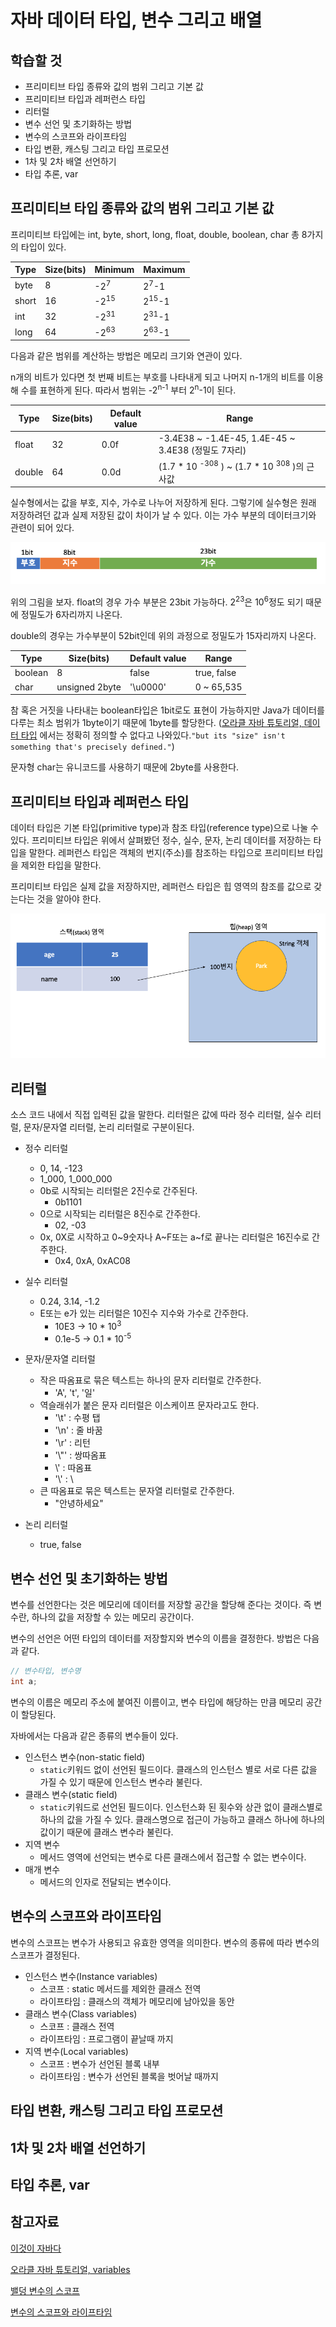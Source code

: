 # 자바 데이터 타입, 변수 그리고 배열

## 학습할 것
- 프리미티브 타입 종류와 값의 범위 그리고 기본 값
- 프리미티브 타입과 레퍼런스 타입
- 리터럴
- 변수 선언 및 초기화하는 방법
- 변수의 스코프와 라이프타임
- 타입 변환, 캐스팅 그리고 타입 프로모션
- 1차 및 2차 배열 선언하기
- 타입 추론, var

## 프리미티브 타입 종류와 값의 범위 그리고 기본 값
프리미티브 타입에는 int, byte, short, long, float, double, boolean, char 총 8가지의 타입이 있다. 

| Type    | Size(bits) | Minimum | Maximum |
| ------- | ---------- | ------- | ------- |
| byte    | 8          | -2<sup>7</sup>    | 2<sup>7</sup>-1 |
| short   | 16         | -2<sup>15</sup> | 2<sup>15</sup>-1 |
| int     | 32         | -2<sup>31</sup> | 2<sup>31</sup>-1 |
| long    | 64         | -2<sup>63</sup> | 2<sup>63</sup>-1 |    

다음과 같은 범위를 계산하는 방법은 메모리 크기와 연관이 있다. 

n개의 비트가 있다면 첫 번째 비트는 부호를 나타내게 되고 나머지 n-1개의 비트를 이용해 수를 표현하게 된다. 따라서 범위는 -2<sup>n-1</sup> 부터 2<sup>n</sup>-1이 된다.

| Type    | Size(bits) | Default value | Range   |
| ------- | ---------- | ------------- | ------- |
| float   | 32         | 0.0f     | -3.4E38 ~ -1.4E-45, 1.4E-45 ~ 3.4E38 (정밀도 7자리) |
| double  | 64         | 0.0d      | (1.7 * 10 <sup>-308</sup> ) ~ (1.7 * 10 <sup>308</sup> )의 근사값 |


실수형에서는 값을 부호, 지수, 가수로 나누어 저장하게 된다. 그렇기에 실수형은 원래 저장하려던 값과 실제 저장된 값이 차이가 날 수 있다. 이는 가수 부분의 데이터크기와 관련이 되어 있다. 

![](/img/study-2주차.png)

위의 그림을 보자. float의 경우 가수 부분은 23bit 가능하다. 2<sup>23</sup>은 10<sup>6</sup>정도 되기 때문에 정밀도가 6자리까지 나온다.

double의 경우는 가수부분이 52bit인데 위의 과정으로 정밀도가 15자리까지 나온다.

| Type    | Size(bits) | Default value | Range   |
| ------- | ---------- | ------------- | ------- |
| boolean | 8          | false         | true, false |
| char    | unsigned 2byte | '\u0000'  | 0 ~ 65,535 |

참 혹은 거짓을 나타내는 boolean타입은 1bit로도 표현이 가능하지만 Java가 데이터를 다루는 최소 범위가 1byte이기 때문에 1byte를 할당한다. ([오라클 자바 튜토리얼, 데이터 타입](https://docs.oracle.com/javase/tutorial/java/nutsandbolts/datatypes.html) 에서는 정확히 정의할 수 없다고 나와있다.`"but its "size" isn't something that's precisely defined."`)

문자형 char는 유니코드를 사용하기 때문에 2byte를 사용한다.


## 프리미티브 타입과 레퍼런스 타입
데이터 타입은 기본 타입(primitive type)과 참조 타입(reference type)으로 나눌 수 있다. 
프리미티브 타입은 위에서 살펴봤던 정수, 실수, 문자, 논리 데이터를 저장하는 타입을 말한다. 
레퍼런스 타입은 객체의 번지(주소)를 참조하는 타입으로 프리미티브 타입을 제외한 타입을 말한다. 

프리미티브 타입은 실제 값을 저장하지만, 레퍼런스 타입은 힙 영역의 참조를 값으로 갖는다는 것을 알아야 한다.

![](/img/study-2주차-프리미티브와레퍼런스.png)

## 리터럴
소스 코드 내에서 직접 입력된 값을 말한다. 리터럴은 값에 따라 정수 리터럴, 실수 리터럴, 문자/문자열 리터럴, 논리 리터럴로 구분이된다.

- 정수 리터럴
    - 0, 14, -123
    - 1_000, 1_000_000
    - 0b로 시작되는 리터럴은 2진수로 간주된다.
        - 0b1101
    - 0으로 시작되는 리터럴은 8진수로 간주한다.
        - 02, -03
    - 0x, 0X로 시작하고 0~9숫자나 A~F또는 a~f로 끝나는 리터럴은 16진수로 간주한다.
        - 0x4, 0xA, 0xAC08

- 실수 리터럴
    - 0.24, 3.14, -1.2
    - E또는 e가 있는 리터럴은 10진수 지수와 가수로 간주한다.
        - 10E3 -> 10 * 10<sup>3</sup>
        - 0.1e-5 -> 0.1 * 10<sup>-5</sup>

- 문자/문자열 리터럴
    - 작은 따옴표로 묶은 텍스트는 하나의 문자 리터럴로 간주한다.
        - 'A', 't', '일'
    - 역슬래쉬가 붙은 문자 리터럴은 이스케이프 문자라고도 한다.
        - '\t' : 수평 탭
        - '\n' : 줄 바꿈
        - '\r' : 리턴
        - '\\"' : 쌍따옴표
        - \\'  : 따옴표
        - '\\' : \
    - 큰 따옴표로 묶은 텍스트는 문자열 리터럴로 간주한다.
        - "안녕하세요"

- 논리 리터럴
    - true, false

## 변수 선언 및 초기화하는 방법
변수를 선언한다는 것은 메모리에 데이터를 저장할 공간을 할당해 준다는 것이다. 즉 변수란, 하나의 값을 저장할 수 있는 메모리 공간이다. 

변수의 선언은 어떤 타입의 데이터를 저장할지와 변수의 이름을 결정한다. 방법은 다음과 같다.
```java
// 변수타입, 변수명
int a;
```
변수의 이름은 메모리 주소에 붙여진 이름이고, 변수 타입에 해당하는 만큼 메모리 공간이 할당된다.

자바에서는 다음과 같은 종류의 변수들이 있다.
- 인스턴스 변수(non-static field)
    - `static`키워드 없이 선언된 필드이다. 클래스의 인스턴스 별로 서로 다른 값을 가질 수 있기 때문에 인스턴스 변수라 불린다.
- 클래스 변수(static field)
    - `static`키워드로 선언된 필드이다. 인스턴스화 된 횟수와 상관 없이 클래스별로 하나의 값을 가질 수 있다. 클래스명으로 접근이 가능하고 클래스 하나에 하나의 값이기 때문에 클래스 변수라 불린다.
- 지역 변수
    - 메서드 영역에 선언되는 변수로 다른 클래스에서 접근할 수 없는 변수이다.
- 매개 변수
    - 메서드의 인자로 전달되는 변수이다.

## 변수의 스코프와 라이프타임
변수의 스코프는 변수가 사용되고 유효한 영역을 의미한다. 변수의 종류에 따라 변수의 스코프가 결정된다. 
- 인스턴스 변수(Instance variables)
    - 스코프 : static 메서드를 제외한 클래스 전역
    - 라이프타임 : 클래스의 객체가 메모리에 남아있을 동안
- 클래스 변수(Class variables)
    - 스코프 : 클래스 전역
    - 라이프타임 : 프로그램이 끝날때 까지
- 지역 변수(Local variables)
    - 스코프 : 변수가 선언된 블록 내부
    - 라이프타임 : 변수가 선언된 블록을 벗어날 때까지

## 타입 변환, 캐스팅 그리고 타입 프로모션

## 1차 및 2차 배열 선언하기

## 타입 추론, var

## 참고자료
[이것이 자바다](http://www.yes24.com/Product/Goods/15651484)

[오라클 자바 튜토리얼, variables](https://docs.oracle.com/javase/tutorial/java/nutsandbolts/variables.html)

[밸덩 변수의 스코프](https://www.baeldung.com/java-variable-scope)

[변수의 스코프와 라이프타임](https://www.learningjournal.guru/article/programming-in-java/scope-and-lifetime-of-a-variable/)